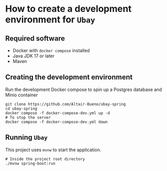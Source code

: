 # How to create a development environment for `Ubay`

## Required software

- Docker with `docker compose` installed
- Java JDK 17 or later
- Maven

## Creating the development environment
Run the development Docker compose to spin up a Postgres database and Minio
container

```shell
git clone https://github.com/Altair-Bueno/ubay-spring
cd ubay-spring
docker compose -f docker-compose-dev.yml up -d
# To stop the server
docker compose -f docker-compose-dev.yml down
```

## Running `Ubay`

This project uses `mvnw` to start the application.

```shell
# Inside the project root directory
./mvnw spring-boot:run
```
